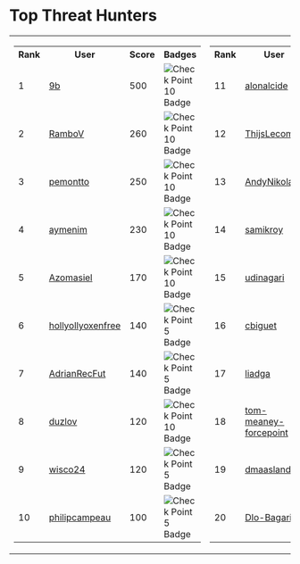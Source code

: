 # Top Threat Hunters 
| | | 
|----|----| 
| <table> <tr><th>Rank</th><th>User</th><th>Score</th><th>Badges</th></tr><tr><td>1</td><td><a href="https://www.github.com/9b"> 9b </a></td><td>500</td><td><img src='https://sentineltelemetry.blob.core.windows.net/badgeimages/New10.png' alt='Check Point 10 Badge'></td></tr> <tr><td>2</td><td><a href="https://www.github.com/RamboV"> RamboV </a></td><td>260</td><td><img src='https://sentineltelemetry.blob.core.windows.net/badgeimages/New10.png' alt='Check Point 10 Badge'></td></tr> <tr><td>3</td><td><a href="https://www.github.com/pemontto"> pemontto </a></td><td>250</td><td><img src='https://sentineltelemetry.blob.core.windows.net/badgeimages/New10.png' alt='Check Point 10 Badge'></td></tr> <tr><td>4</td><td><a href="https://www.github.com/aymenim"> aymenim </a></td><td>230</td><td><img src='https://sentineltelemetry.blob.core.windows.net/badgeimages/New10.png' alt='Check Point 10 Badge'></td></tr> <tr><td>5</td><td><a href="https://www.github.com/Azomasiel"> Azomasiel </a></td><td>170</td><td><img src='https://sentineltelemetry.blob.core.windows.net/badgeimages/New10.png' alt='Check Point 10 Badge'></td></tr> <tr><td>6</td><td><a href="https://www.github.com/hollyollyoxenfree"> hollyollyoxenfree </a></td><td>140</td><td><img src='https://sentineltelemetry.blob.core.windows.net/badgeimages/New5.png' alt='Check Point 5 Badge'></td></tr> <tr><td>7</td><td><a href="https://www.github.com/AdrianRecFut"> AdrianRecFut </a></td><td>140</td><td><img src='https://sentineltelemetry.blob.core.windows.net/badgeimages/New5.png' alt='Check Point 5 Badge'></td></tr> <tr><td>8</td><td><a href="https://www.github.com/duzlov"> duzlov </a></td><td>120</td><td><img src='https://sentineltelemetry.blob.core.windows.net/badgeimages/New10.png' alt='Check Point 10 Badge'></td></tr> <tr><td>9</td><td><a href="https://www.github.com/wisco24"> wisco24 </a></td><td>120</td><td><img src='https://sentineltelemetry.blob.core.windows.net/badgeimages/New5.png' alt='Check Point 5 Badge'></td></tr> <tr><td>10</td><td><a href="https://www.github.com/philipcampeau"> philipcampeau </a></td><td>100</td><td><img src='https://sentineltelemetry.blob.core.windows.net/badgeimages/New5.png' alt='Check Point 5 Badge'></td></tr> </table> | <table> <tr><th>Rank</th><th>User</th><th>Score</th><th>Badges</th></tr><tr><td>11</td><td><a href="https://www.github.com/alonalcide"> alonalcide </a></td><td>100</td><td><img src='https://sentineltelemetry.blob.core.windows.net/badgeimages/New5.png' alt='Check Point 5 Badge'></td></tr><tr><td>12</td><td><a href="https://www.github.com/ThijsLecomte"> ThijsLecomte </a></td><td>100</td><td><img src='https://sentineltelemetry.blob.core.windows.net/badgeimages/New5.png' alt='Check Point 5 Badge'></td></tr><tr><td>13</td><td><a href="https://www.github.com/AndyNikolaev"> AndyNikolaev </a></td><td>100</td><td><img src='https://sentineltelemetry.blob.core.windows.net/badgeimages/New5.png' alt='Check Point 5 Badge'></td></tr><tr><td>14</td><td><a href="https://www.github.com/samikroy"> samikroy </a></td><td>100</td><td><img src='https://sentineltelemetry.blob.core.windows.net/badgeimages/New5.png' alt='Check Point 5 Badge'></td></tr><tr><td>15</td><td><a href="https://www.github.com/udinagari"> udinagari </a></td><td>90</td><td><img src='https://sentineltelemetry.blob.core.windows.net/badgeimages/New5.png' alt='Check Point 5 Badge'></td></tr><tr><td>16</td><td><a href="https://www.github.com/cbiguet"> cbiguet </a></td><td>90</td><td><img src='https://sentineltelemetry.blob.core.windows.net/badgeimages/New5.png' alt='Check Point 5 Badge'></td></tr><tr><td>17</td><td><a href="https://www.github.com/liadga"> liadga </a></td><td>90</td><td><img src='https://sentineltelemetry.blob.core.windows.net/badgeimages/New5.png' alt='Check Point 5 Badge'></td></tr><tr><td>18</td><td><a href="https://www.github.com/tom-meaney-forcepoint"> tom-meaney-forcepoint </a></td><td>90</td><td><img src='https://sentineltelemetry.blob.core.windows.net/badgeimages/New5.png' alt='Check Point 5 Badge'></td></tr><tr><td>19</td><td><a href="https://www.github.com/dmaasland"> dmaasland </a></td><td>90</td><td><img src='https://sentineltelemetry.blob.core.windows.net/badgeimages/New5.png' alt='Check Point 5 Badge'></td></tr><tr><td>20</td><td><a href="https://www.github.com/Dlo-Bagari"> Dlo-Bagari </a></td><td>90</td><td><img src='https://sentineltelemetry.blob.core.windows.net/badgeimages/New5.png' alt='Check Point 5 Badge'></td></tr></table>|